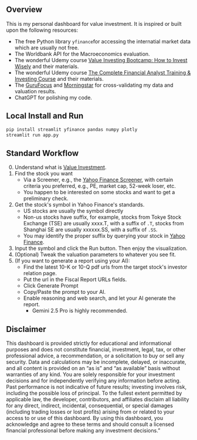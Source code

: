 ## Overview

This is my personal dashboard for value investment. It is inspired or built upon the following resources:

- The free Python library `yfinance`for accessing the internatial market data which are usually not free.
- The Worldbank API for the Macroeconomics  evaluation.
- The wonderful Udemy course [Value Investing Bootcamp: How to Invest Wisely](https://www.udemy.com/course/value-investing-bootcamp-how-to-invest-wisely/) and their materials.
- The wonderful Udemy course [The Complete Financial Analyst Training & Investing Course](https://www.udemy.com/course/the-complete-financial-analyst-training-and-investing-course) and their materials.
- The [GuruFocus](https://www.gurufocus.com/) and [Morningstar](https://www.morningstar.com/) for cross-validating my data and valuation results.
- ChatGPT for polishing my code.

## Local Install and Run
```bash
pip install streamlit yfinance pandas numpy plotly
streamlit run app.py 
```

## Standard Workflow

0. Understand what is [Value Investment](https://en.wikipedia.org/wiki/Value_investing).
1. Find the stock you want
   + Via a Screener, e.g., the [Yahoo Finance Screener](https://finance.yahoo.com/research-hub/screener/), with certain criteria you preferred, e.g., PE, market cap, 52-week loser, etc.
   + You happen to be interested on some stocks and want to get a preliminary check.
2. Get the stock's symbol in Yahoo Finance's standards.
    + US stocks are usually the symbol directly
    + Non-us stocks have suffix, for example, stocks from Tokye Stock Exchange (TSE) are usually xxxx.T, with a suffix of `.T`, stocks from Shanghai SE are usually xxxxxx.SS, with a suffix of `.SS`.
    + You may identify the proper suffix by querying your stock in [Yahoo Finance](https://finance.yahoo.com/).
3. Input the symbol and click the Run button. Then enjoy the visualization.
4. (Optional) Tweak the valuation parameters to whatever you see fit.
5. (If you want to generate a report using your AI):
   + Find the latest 10-K or 10-Q pdf urls from the target stock's investor relation page.
   + Put the url in the Fiscal Report URLs fields.
   + Click Generate Prompt
   + Copy/Paste the prompt to your AI.
   + Enable reasoning and web search, and let your AI generate the report.
     + Gemini 2.5 Pro is highly recommended.

## Disclaimer
This dashboard is provided strictly for educational and informational purposes and does not constitute financial, investment, legal, tax, or other professional advice, a recommendation, or a solicitation to buy or sell any security. Data and calculations may be incomplete, delayed, or inaccurate, and all content is provided on an “as is” and “as available” basis without warranties of any kind. You are solely responsible for your investment decisions and for independently verifying any information before acting. Past performance is not indicative of future results; investing involves risk, including the possible loss of principal. To the fullest extent permitted by applicable law, the developer, contributors, and affiliates disclaim all liability for any direct, indirect, incidental, consequential, or special damages (including trading losses or lost profits) arising from or related to your access to or use of this dashboard. By using this dashboard, you acknowledge and agree to these terms and should consult a licensed financial professional before making any investment decisions.”